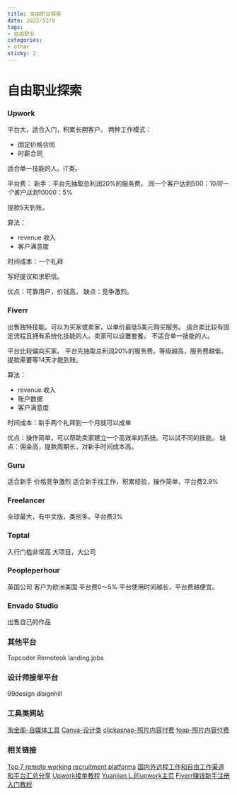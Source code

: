 ```yaml
---
title: 自由职业探索
date: 2022/12/9
tags:
- 自由职业
categories:
- other
sticky: 2
---
```


# 自由职业探索

### Upwork
平台大，适合入门，积累长期客户。
两种工作模式：
- 固定价格合同
- 时薪合同

适合单一技能的人。IT类。

平台费：
新手：平台先抽取总利润20%的服务费。
同一个客户达到$500：10%.
同一个客户达到$10000：5%

提款5天到账。

算法：
- revenue 收入
- 客户满意度
  
时间成本：一个礼拜

写好提议和求职信。

优点：可靠用户，价钱高。
缺点：竞争激烈。

### Fiverr
出售独特技能。可以为买家或卖家，以单价最低5美元购买服务。
适合卖比较有固定流程且拥有系统化技能的人。卖家可以设置套餐。
不适合单一技能的人。

平台比较偏向买家。
平台先抽取总利润20%的服务费。等级越高，服务费越低。提款需要等14天才能到账。

算法：
- revenue 收入
- 账户数据
- 客户满意度

时间成本：新手两个礼拜到一个月就可以成单

优点：操作简单，可以帮助卖家建立一个高效率的系统。可以试不同的技能。
缺点：佣金高，提款周期长，对新手时间成本高。

### Guru
适合新手
价格竞争激烈
适合新手找工作，积累经验，操作简单，平台费2.9%

### Freelancer
全球最大，有中文版，类别多。平台费3%

### Toptal
入行门槛非常高
大项目，大公司

### Peopleperhour
英国公司
客户为欧洲美国
平台费0～5%
平台使用时间越长，平台费越便宜。

### Envado Studio
出售自己的作品

### 其他平台
Topcoder
Remoteok
landing.jobs

### 设计师接单平台
99design
disignhill 

### 工具类网站
[淘金阁-自媒体工具](http://www.51taojinge.com/)
[Canva-设计类](https://www.canva.com/zh_cn/)
[clickasnap-照片内容付费](https://www.clickasnap.com/)
[foap-照片内容付费](https://www.foap.com/)

### 相关链接
[Top 7 remote working recruitment platforms](https://flydesk.com/insights/top-7-remote-working-recruitment-platforms/)
[国内外远程工作和自由工作渠道和平台汇总分享](https://zhuanlan.zhihu.com/p/64802905)
[Upwork接单教程](https://www.topworker.cn/2191.html)
[Yuanjian L.的upwork主页](https://www.upwork.com/freelancers/~012214242f1eee2a3a)
[Fiverr赚钱新手注册入门教程](https://www.nettsz.com/1949.html)


